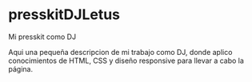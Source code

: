 # presskitDJLetus
Mi presskit como DJ 

Aqui una pequeña descripcion de mi trabajo como DJ, donde aplico conocimientos de HTML, CSS y diseño responsive para llevar a cabo la página.
